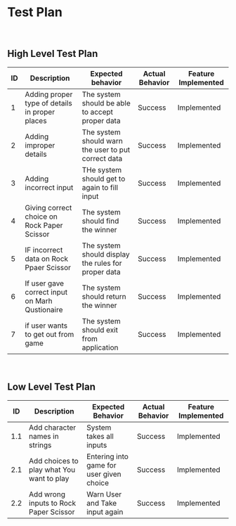 # Test Plan

<br>

## High Level Test Plan

| ID  | Description | Expected behavior | Actual Behavior | Feature Implemented |
|-----|-------------|--------------|------------|---------------------|
| 1   | Adding proper type of details in proper places | The system should be able to accept proper data | Success | Implemented |
| 2   | Adding improper details | The system should warn the user to put correct data | Success | Implemented |
| 3   | Adding incorrect input | THe system should get to again to fill input | Success | Implemented | NO |
| 4   | Giving correct choice on Rock Paper Scissor | The system should find the winner | Success | Implemented |
| 5   | IF incorrect data on Rock Ppaer Scissor | The system should display the rules for proper data | Success |  Implemented |
| 6   | If user gave correct input on Marh Qustionaire | The system should return the winner | Success |  Implemented |
| 7   | if user wants to get out from game  | The system should exit from application | Success |  Implemented | 


<br>

## Low Level Test Plan

| ID  | Description | Expected Behavior | Actual Behavior | Feature Implemented |
|-----|-------------|--------------|------------|---------------------|
| 1.1 | Add character names in strings | System takes all inputs | Success | Implemented |
| 2.1 | Add choices to play what You want to play | Entering into game for user given choice | Success | Implemented |
| 2.2 | Add wrong inputs to Rock Paper Scissor | Warn User and Take input again | Success | Implemented |
